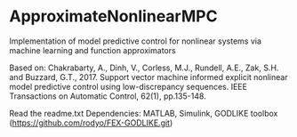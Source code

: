 # ApproximateNonlinearMPC
Implementation of model predictive control for nonlinear systems via machine learning and function approximators


Based on:
Chakrabarty, A., Dinh, V., Corless, M.J., Rundell, A.E., Zak, S.H. and Buzzard, G.T., 2017. Support vector machine informed explicit nonlinear model predictive control using low-discrepancy sequences. IEEE Transactions on Automatic Control, 62(1), pp.135-148.

Read the readme.txt
Dependencies: MATLAB, Simulink, GODLIKE toolbox (https://github.com/rodyo/FEX-GODLIKE.git)
